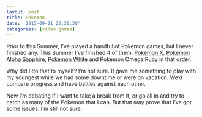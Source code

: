 ```yaml
---
layout: post
title: Pokemon
date: '2015-09-21 20:30:30'
categories: [video games]
---
```


Prior to this Summer, I’ve played a handful of Pokemon games, but I never finished any. This Summer I’ve finished 4 of them. [Pokemon X](http://www.pokemonxy.com/en-us/root/), [Pokemon Alpha Sapphire](http://www.pokemonrubysapphire.com/en-us/), [Pokemon White](https://en.wikipedia.org/wiki/Pok%C3%A9mon_Black_and_White) and Pokemon Omega Ruby in that order.

Why did I do that to myself? I’m not sure. It gave me something to play with my youngest while we had some downtime or were on vacation. We’d compare progress and have battles against each other.

Now I’m debating if I want to take a break from it, or go all in and try to catch as many of the Pokemon that I can. But that may prove that I’ve got some issues. I’m still not sure.

